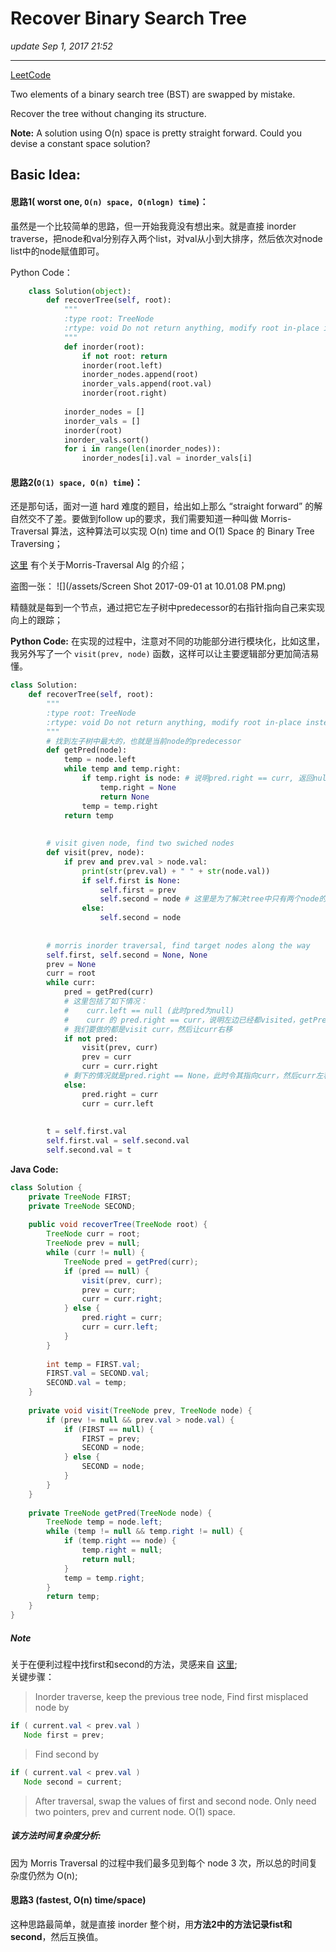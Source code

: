 # Recover Binary Search Tree
_update Sep 1, 2017  21:52_

---
[LeetCode](https://leetcode.com/problems/recover-binary-search-tree/description/)

Two elements of a binary search tree (BST) are swapped by mistake.

Recover the tree without changing its structure.

**Note:**
A solution using O(n) space is pretty straight forward. Could you devise a constant space solution?

## Basic Idea:
#### **思路1( worst one, `O(n) space, O(nlogn) time`)：**   
虽然是一个比较简单的思路，但一开始我竟没有想出来。就是直接 inorder traverse，把node和val分别存入两个list，对val从小到大排序，然后依次对node list中的node赋值即可。

Python Code：
```python
    class Solution(object):
        def recoverTree(self, root):
            """
            :type root: TreeNode
            :rtype: void Do not return anything, modify root in-place instead.
            """
            def inorder(root):
                if not root: return
                inorder(root.left)
                inorder_nodes.append(root)
                inorder_vals.append(root.val)
                inorder(root.right)
            
            inorder_nodes = []
            inorder_vals = []
            inorder(root)
            inorder_vals.sort()
            for i in range(len(inorder_nodes)):
                inorder_nodes[i].val = inorder_vals[i]
```

#### **思路2(`O(1) space, O(n) time`)：**   
还是那句话，面对一道 hard 难度的题目，给出如上那么 “straight forward” 的解自然交不了差。要做到follow up的要求，我们需要知道一种叫做 Morris-Traversal 算法，这种算法可以实现 O(n) time and O(1) Space 的 Binary Tree Traversing；

[这里](http://www.cnblogs.com/AnnieKim/archive/2013/06/15/morristraversal.html) 有个关于Morris-Traversal Alg 的介绍；

盗图一张：
![](/assets/Screen Shot 2017-09-01 at 10.01.08 PM.png)

精髓就是每到一个节点，通过把它左子树中predecessor的右指针指向自己来实现向上的跟踪；

**Python Code:**
在实现的过程中，注意对不同的功能部分进行模块化，比如这里，我另外写了一个 `visit(prev, node)` 函数，这样可以让主要逻辑部分更加简洁易懂。

```python
class Solution:
    def recoverTree(self, root):
        """
        :type root: TreeNode
        :rtype: void Do not return anything, modify root in-place instead.
        """
        # 找到左子树中最大的，也就是当前node的predecessor
        def getPred(node):
            temp = node.left
            while temp and temp.right:
                if temp.right is node: # 说明pred.right == curr, 返回null，并恢复pred.right
                    temp.right = None
                    return None
                temp = temp.right
            return temp
        
        
        # visit given node, find two swiched nodes
        def visit(prev, node):
            if prev and prev.val > node.val:
                print(str(prev.val) + " " + str(node.val))
                if self.first is None:
                    self.first = prev
                    self.second = node # 这里是为了解决tree中只有两个node的情况
                else:
                    self.second = node
                    
        
        # morris inorder traversal, find target nodes along the way
        self.first, self.second = None, None
        prev = None
        curr = root
        while curr:
            pred = getPred(curr)
            # 这里包括了如下情况：
            #    curr.left == null (此时pred为null)
            #    curr 的 pred.right == curr，说明左边已经都visited，getPred（）会恢复pred.right为null，并返回null
            # 我们要做的都是visit curr，然后让curr右移
            if not pred:
                visit(prev, curr)
                prev = curr
                curr = curr.right
            # 剩下的情况就是pred.right == None，此时令其指向curr，然后curr左移
            else:
                pred.right = curr
                curr = curr.left
                
        
        t = self.first.val
        self.first.val = self.second.val
        self.second.val = t
```

**Java Code:**
```java
class Solution {
    private TreeNode FIRST;
    private TreeNode SECOND;
    
    public void recoverTree(TreeNode root) {
        TreeNode curr = root;
        TreeNode prev = null;
        while (curr != null) {
            TreeNode pred = getPred(curr);
            if (pred == null) {
                visit(prev, curr);
                prev = curr;
                curr = curr.right;
            } else {
                pred.right = curr;
                curr = curr.left;
            }
        }
        
        int temp = FIRST.val;
        FIRST.val = SECOND.val;
        SECOND.val = temp;
    }
    
    private void visit(TreeNode prev, TreeNode node) {
        if (prev != null && prev.val > node.val) {
            if (FIRST == null) {
                FIRST = prev;
                SECOND = node;
            } else {
                SECOND = node;
            }
        }
    }
    
    private TreeNode getPred(TreeNode node) {
        TreeNode temp = node.left;
        while (temp != null && temp.right != null) {
            if (temp.right == node) {
                temp.right = null;
                return null;
            }
            temp = temp.right;
        }
        return temp;
    }
}
```


##### Note
关于在便利过程中找first和second的方法，灵感来自 [这里](http://fisherlei.blogspot.com/2012/12/leetcode-recover-binary-search-tree.html);  
关键步骤：  
>Inorder traverse, keep the previous tree node,
Find first misplaced node by
```java
if ( current.val < prev.val )
   Node first = prev;
```
>Find second by
```java
if ( current.val < prev.val )
   Node second = current;
```
>After traversal, swap the values of first and second node. Only need two pointers, prev and current node. O(1) space.

##### 该方法时间复杂度分析:
因为 Morris Traversal 的过程中我们最多见到每个 node 3 次，所以总的时间复杂度仍然为 O(n);

#### 思路3 (fastest, O(n) time/space)
这种思路最简单，就是直接 inorder 整个树，用**方法2中的方法记录fist和second**，然后互换值。
```java

